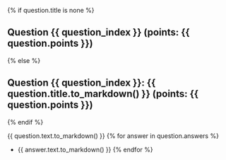 {% if question.title is none %}
## Question {{ question_index }} (points: {{ question.points }})
{% else %}
## Question {{ question_index }}: {{ question.title.to_markdown() }} (points: {{ question.points }})
{% endif %}

{{ question.text.to_markdown() }}
{% for answer in question.answers %}
- {{ answer.text.to_markdown() }}
{% endfor %}

